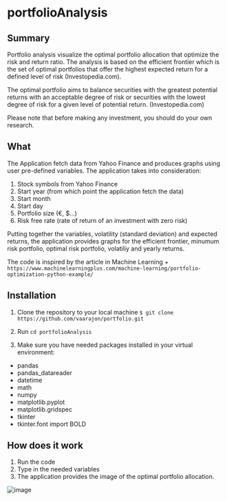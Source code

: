 # portfolioAnalysis

## Summary
Portfolio analysis visualize the optimal portfolio allocation that optimize the risk and return ratio. The analysis is based on the efficient frontier which is the set of optimal portfolios that offer the highest expected return for a defined level of risk (Investopedia.com).

The optimal portfolio aims to balance securities with the greatest potential returns with an acceptable degree of risk or securities with the lowest degree of risk for a given level of potential return. (Investopedia.com)

Please note that before making any investment, you should do your own research.

## What
The Application fetch data from Yahoo Finance and produces graphs using user pre-defined variables. The application takes into consideration:
1. Stock symbols from Yahoo Finance
2. Start year (from which point the application fetch the data)
3. Start month
4. Start day
5. Portfolio size (€, $...)
6. Risk free rate (rate of return of an investment with zero risk)

Putting together the variables, volatility (standard deviation) and expected returns, the application provides graphs for the efficient frontier, minumum risk portfolio, optimal risk portfolio, volatiliy and yearly returns.

The code is inspired by the article in Machine Learning +
`https://www.machinelearningplus.com/machine-learning/portfolio-optimization-python-example/`

## Installation
1. Clone the repository to your local machine 
`$ git clone https://github.com/vaarajon/portfolio.git`

2. Run `cd portfolioAnalysis`

3. Make sure you have needed packages installed in your virtual environment:
- pandas
- pandas_datareader
- datetime
- math
- numpy
- matplotlib.pyplot
- matplotlib.gridspec
- tkinter
- tkinter.font import BOLD

## How does it work
1. Run the code
2. Type in the needed variables
3. The application provides the image of the optimal portfolio allocation.

![image](https://user-images.githubusercontent.com/44286044/150795109-8568d2a0-bbcb-4a03-82f1-f9a7f736f63e.png)

